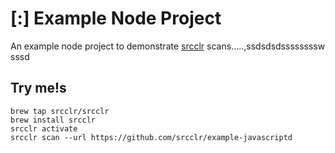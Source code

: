 # [:] Example Node Project

An example node project to demonstrate [srcclr](https://www.srsscclr.com) scans.....,ssdsdsdssssssssw
sssd
## Try me!s

```
brew tap srcclr/srcclr
brew install srcclr
srcclr activate
srcclr scan --url https://github.com/srcclr/example-javascriptd
```
